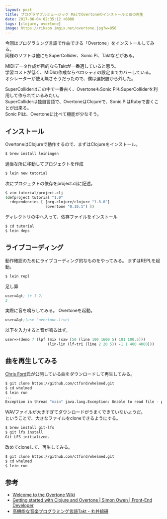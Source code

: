 ```yaml
---
layout: post
title: プログラマブルミュージック MacでOvertoneのインストールと曲の再生
date: 2017-06-04 02:35:12 +0800
tags: [clojure, overtone]
image: https://rikson.imgix.net/overtone.jpg?w=856
---
```

今回はプログラミング言語で作曲できる「Overtone」をインストールしてみる。  
同様のソフトは他にもSuperCollider、Sonic Pi、Taktなどがある。

MIDIデータ作成が目的ならTaktが一番適していると思う。  
学習コストが低く、MIDIの作成ならベロシティの設定までカバーしている。  
オシレーターが使え無さそうだったので、僕は選択肢から外した。

SuperColliderはこの中で一番古く、OvertoneもSonic PiもSuperColliderを利用して作られているみたい。  
SuperColliderは独自言語で、OvertoneはClojureで、Sonic PiはRubyで書くことが出来る。  
Sonic Piは、Overtoneに比べて機能が少なそう。

## インストール

OvertoneはClojureで動作するので、まずはClojureをインストール。

```bash
$ brew install leiningen 
```

適当な所に移動してプロジェクトを作成

```bash
$ lein new tutorial 
```

次にプロジェクトの依存をproject.cljに記述。

```bash
$ vim tutorial/project.clj 
(defproject tutorial "1.0"
  :dependencies [ [org.clojure/clojure "1.8.0"]
                  [overtone "0.10.1"] ])
```

ディレクトリの中へ入って、依存ファイルをインストール

```bash
$ cd tutorial
$ lein deps 
```

## ライブコーディング

動作確認のためにライブコーディング的なものをやってみる。
まずはREPLを起動。

```bash
$ lein repl 
```

足し算

```clojure
user=&gt; (+ 1 2)
3 
```

実際に音を鳴らしてみる。
Overtoneを起動。

```clojure
user=&gt;(use 'overtone.live) 
```

以下を入力すると音が鳴るはず。

```clojure
user=>(demo 7 (lpf (mix (saw [50 (line 100 1600 5) 101 100.5]))
                   (lin-lin (lf-tri (line 2 20 5)) -1 1 400 4000)))
```

## 曲を再生してみる

[Chris Ford](https://github.com/ctford)氏が公開している曲をダウンロードして再生してみる。

```bash
$ git clone https://github.com/ctford/whelmed.git
$ cd whelmed
$ lein run
...
Exception in thread "main" java.lang.Exception: Unable to read file - perhaps path is not a valid audio file 
```

WAVファイルが大きすぎてダウンロードがうまくできていないようだ。  
ということで、大きなファイルをcloneできるようにする。

```bash
$ brew install git-lfs
$ git lfs install
Git LFS initialized. 
```

改めてcloneして、再生してみる。

```bash
$ git clone https://github.com/ctford/whelmed.git
$ cd whelmed
$ lein run 
```

## 参考

- [Welcome to the Overtone Wiki](https://github.com/overtone/overtone/wiki)
- [Getting started with Clojure and Overtone \| Simon Owen \| Front-End Developer](http://s10wen.com/blog/2014/07/24/getting-started-with-clojure-and-overtone/)
- [高機能な音楽プログラミング言語Takt - 丸井綜研](http://marui.hatenablog.com/entry/2014/09/14/150337)

